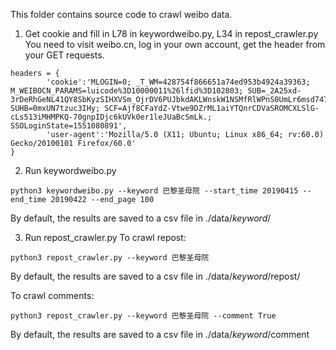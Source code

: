 This folder contains source code to crawl weibo data.

1. Get cookie and fill in L78 in keywordweibo.py, L34 in repost_crawler.py
You need to visit weibo.cn, log in your own account, get the header from your GET requests.
```
headers = {
        'cookie':'MLOGIN=0; _T_WM=428754f866651a74ed953b4924a39363; M_WEIBOCN_PARAMS=luicode%3D10000011%26lfid%3D102803; SUB=_2A25xd-3rDeRhGeNL41QY8SbKyzSIHXVSm_OjrDV6PUJbkdAKLWnskW1NSMfRlWPnS0UmLr6msd747BJetmmokRFp; SUHB=0mxUN7tzuc3IHy; SCF=Ajf8CFaYdZ-Vtwe9DZrML1aiYTQnrCDVaSROMCXLSlG-cLs513iMHMPKQ-70gnpIDjc6kUVk0er1leJUaBcSmLk.; SSOLoginState=1551080891',
        'user-agent':'Mozilla/5.0 (X11; Ubuntu; Linux x86_64; rv:60.0) Gecko/20100101 Firefox/60.0'
}
```

2. Run keywordweibo.py
```
python3 keywordweibo.py --keyword 巴黎圣母院 --start_time 20190415 --end_time 20190422 --end_page 100
```

By default, the results are saved to a csv file in ./data/*keyword*/

3. Run repost_crawler.py
To crawl repost:
```
python3 repost_crawler.py --keyword 巴黎圣母院
```
By default, the results are saved to a csv file in ./data/*keyword*/repost/

To crawl comments:
```
python3 repost_crawler.py --keyword 巴黎圣母院 --comment True
```
By default, the results are saved to a csv file in ./data/*keyword*/comment